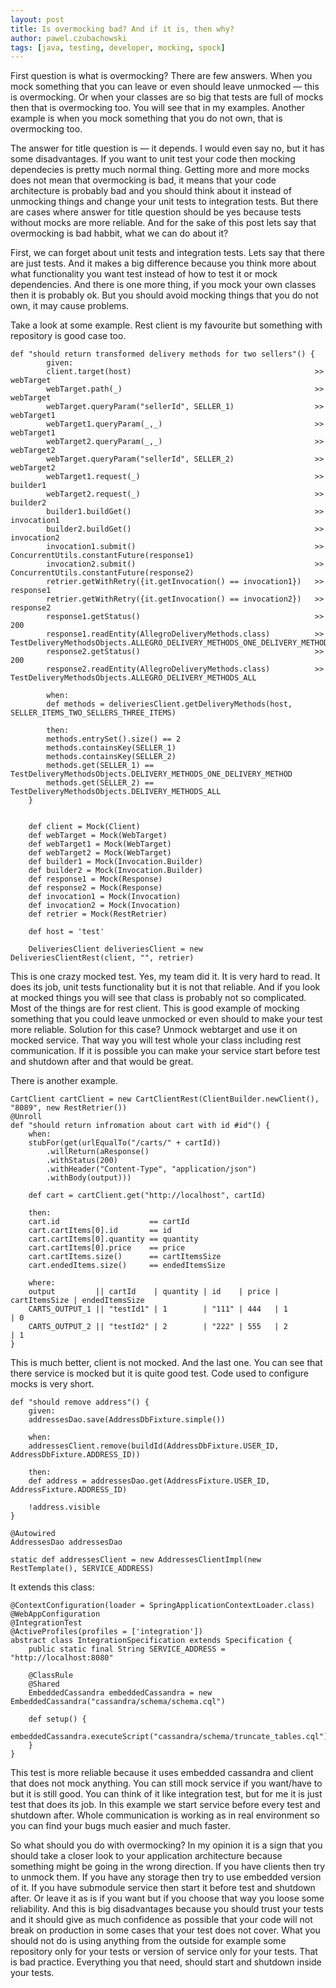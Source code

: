 ```yaml
---
layout: post
title: Is overmocking bad? And if it is, then why?
author: pawel.czubachowski
tags: [java, testing, developer, mocking, spock]
---
```


First question is what is overmocking? There are few answers. When you mock something that you can leave or even should leave unmocked — this is overmocking. Or when your classes are so big that tests are full of mocks then that is overmocking too. You will see that in my examples. Another example is when you mock something that you do not own, that is overmocking too. 

The answer for title question is — it depends. I would even say no, but it has some disadvantages. If you want to unit test your code then mocking dependecies is pretty much normal thing. Getting more and more mocks does not mean that overmocking is bad, it means that your code architecture is probably bad and you should think about it instead of unmocking things and change your unit tests to integration tests. But there are cases where answer for title question should be yes because tests without mocks are more reliable. And for the sake of this post lets say that overmocking is bad habbit, what we can do about it?

First, we can forget about unit tests and integration tests. Lets say that there are just tests. And it makes a big difference because you think more about what functionality you want test instead of how to test it or mock dependencies. And there is one more thing, if you mock your own classes then it is probably ok. But you should avoid mocking things that you do not own, it may cause problems. 

Take a look at some example. Rest client is my favourite but something with repository is good case too. 

```
def "should return transformed delivery methods for two sellers"() {
        given:
        client.target(host)                                         >> webTarget
        webTarget.path(_)                                           >> webTarget
        webTarget.queryParam("sellerId", SELLER_1)                  >> webTarget1
        webTarget1.queryParam(_,_)                                  >> webTarget1
        webTarget2.queryParam(_,_)                                  >> webTarget2
        webTarget.queryParam("sellerId", SELLER_2)                  >> webTarget2
        webTarget1.request(_)                                       >> builder1
        webTarget2.request(_)                                       >> builder2
        builder1.buildGet()                                         >> invocation1
        builder2.buildGet()                                         >> invocation2
        invocation1.submit()                                        >> ConcurrentUtils.constantFuture(response1)
        invocation2.submit()                                        >> ConcurrentUtils.constantFuture(response2)
        retrier.getWithRetry({it.getInvocation() == invocation1})   >> response1
        retrier.getWithRetry({it.getInvocation() == invocation2})   >> response2
        response1.getStatus()                                       >> 200
        response1.readEntity(AllegroDeliveryMethods.class)          >> TestDeliveryMethodsObjects.ALLEGRO_DELIVERY_METHODS_ONE_DELIVERY_METHOD
        response2.getStatus()                                       >> 200
        response2.readEntity(AllegroDeliveryMethods.class)          >> TestDeliveryMethodsObjects.ALLEGRO_DELIVERY_METHODS_ALL

        when:
        def methods = deliveriesClient.getDeliveryMethods(host, SELLER_ITEMS_TWO_SELLERS_THREE_ITEMS)

        then:
        methods.entrySet().size() == 2
        methods.containsKey(SELLER_1)
        methods.containsKey(SELLER_2)
        methods.get(SELLER_1) == TestDeliveryMethodsObjects.DELIVERY_METHODS_ONE_DELIVERY_METHOD
        methods.get(SELLER_2) == TestDeliveryMethodsObjects.DELIVERY_METHODS_ALL
    }


    def client = Mock(Client)
    def webTarget = Mock(WebTarget)
    def webTarget1 = Mock(WebTarget)
    def webTarget2 = Mock(WebTarget)
    def builder1 = Mock(Invocation.Builder)
    def builder2 = Mock(Invocation.Builder)
    def response1 = Mock(Response)
    def response2 = Mock(Response)
    def invocation1 = Mock(Invocation)
    def invocation2 = Mock(Invocation)
    def retrier = Mock(RestRetrier)

    def host = 'test'

    DeliveriesClient deliveriesClient = new DeliveriesClientRest(client, "", retrier)
```

This is one crazy mocked test. Yes, my team did it. It is very hard to read. It does its job, unit tests functionality but it is not that reliable. And if you look at mocked things you will see that class is probably not so complicated. Most of the things are for rest client. This is good example of mocking something that you could leave unmocked or even should to make your test more reliable. Solution for this case? Unmock webtarget and use it on mocked service. That way you will test whole your class including rest communication. If it is possible you can make your service start before test and shutdown after and that would be great. 

There is another example.

```
CartClient cartClient = new CartClientRest(ClientBuilder.newClient(), "8089", new RestRetrier())
@Unroll
def "should return infromation about cart with id #id"() {
    when:
    stubFor(get(urlEqualTo("/carts/" + cartId))
        .willReturn(aResponse()
        .withStatus(200)
        .withHeader("Content-Type", "application/json")
        .withBody(output)))

    def cart = cartClient.get("http://localhost", cartId)

    then:
    cart.id                    == cartId
    cart.cartItems[0].id       == id
    cart.cartItems[0].quantity == quantity
    cart.cartItems[0].price    == price
    cart.cartItems.size()      == cartItemsSize
    cart.endedItems.size()     == endedItemsSize

    where:
    output         || cartId    | quantity | id    | price | cartItemsSize | endedItemsSize
    CARTS_OUTPUT_1 || "testId1" | 1        | "111" | 444   | 1             | 0
    CARTS_OUTPUT_2 || "testId2" | 2        | "222" | 555   | 2             | 1
}
```

This is much better, client is not mocked. And the last one. You can see that there service is mocked but it is quite good test. Code used to configure mocks is 
very short. 

```
def "should remove address"() {
    given:
    addressesDao.save(AddressDbFixture.simple())

    when:
    addressesClient.remove(buildId(AddressDbFixture.USER_ID, AddressDbFixture.ADDRESS_ID))

    then:
    def address = addressesDao.get(AddressFixture.USER_ID, AddressFixture.ADDRESS_ID)

    !address.visible
}

@Autowired
AddressesDao addressesDao

static def addressesClient = new AddressesClientImpl(new RestTemplate(), SERVICE_ADDRESS)
```

It extends this class:

```
@ContextConfiguration(loader = SpringApplicationContextLoader.class)
@WebAppConfiguration
@IntegrationTest
@ActiveProfiles(profiles = ['integration'])
abstract class IntegrationSpecification extends Specification {
    public static final String SERVICE_ADDRESS = "http://localhost:8080"

    @ClassRule
    @Shared
    EmbeddedCassandra embeddedCassandra = new EmbeddedCassandra("cassandra/schema/schema.cql")

    def setup() {
        embeddedCassandra.executeScript("cassandra/schema/truncate_tables.cql");
    }
}
```

This test is more reliable because it uses embedded cassandra and client that does not mock anything. You can still mock service if you want/have to but it is still good. You can think of it like integration test, but for me it is just test that does its job. In this example we start service before every test and shutdown after. Whole communication is working as in real environment so you can find your bugs much easier and much faster.

So what should you do with overmocking? In my opinion it is a sign that you should take a closer look to your application architecture because something might be going in the wrong direction. If you have clients then try to unmock them. If you have any storage then try to use embedded version of it. If you have submodule service then start it before test and shutdown after. Or leave it as is if you want but if you choose that way you loose some reliability. And this is big disadvantages because you should trust your tests and it should give as much confidence as possible that your code will not break on production in some cases that your test does not cover. What you should not do is using anything from the outside for example some repository only for your tests or version of service only for your tests. That is bad practice. Everything you that need, should start and shutdown inside your tests. 

